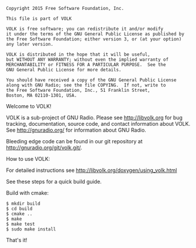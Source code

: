    
    Copyright 2015 Free Software Foundation, Inc.
   
    This file is part of VOLK
   
    VOLK is free software; you can redistribute it and/or modify
    it under the terms of the GNU General Public License as published by
    the Free Software Foundation; either version 3, or (at your option)
    any later version.
   
    VOLK is distributed in the hope that it will be useful,
    but WITHOUT ANY WARRANTY; without even the implied warranty of
    MERCHANTABILITY or FITNESS FOR A PARTICULAR PURPOSE.  See the
    GNU General Public License for more details.
   
    You should have received a copy of the GNU General Public License
    along with GNU Radio; see the file COPYING.  If not, write to
    the Free Software Foundation, Inc., 51 Franklin Street,
    Boston, MA 02110-1301, USA.
   

Welcome to VOLK!

VOLK is a sub-project of GNU Radio. Please see http://libvolk.org for bug
tracking, documentation, source code, and contact information about VOLK.
See http://gnuradio.org/ for information about GNU Radio.

Bleeding edge code can be found in our git repository at
http://gnuradio.org/git/volk.git/.

How to use VOLK:

For detailed instructions see http://libvolk.org/doxygen/using_volk.html

See these steps for a quick build guide.

Build with cmake:

    $ mkdir build
    $ cd build
    $ cmake ..
    $ make
    $ make test
    $ sudo make install

That's it!
